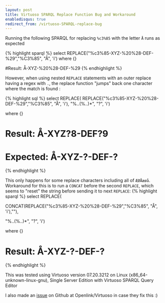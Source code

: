```yaml
---
layout: post
title: Virtuoso SPARQL Replace Function Bug and Workaround
enabledisqus: true
redirect_from: /virtuoso-SPARQL-replace-bug
---
```


Running the following SPARQL for replacing `%c3%85` with the letter `Å` runs as expected

{% highlight sparql %}
select REPLACE("%c3%85-XYZ-%20%28-DEF-%29","%C3%85", "Å", 'i')
where {}

#Result: Å-XYZ-%20%28-DEF-%29
{% endhighlight %}

However, when using nested `REPLACE` statements with an outer replace having a regex with `.`, the replace function "jumps" back one character where the match is found :

{% highlight sql %}
select REPLACE(
             REPLACE("%c3%85-XYZ-%20%28-DEF-%29","%C3%85", "Å", 'i'),
          "%..(%..)*", "?", 'i')

where {}
# Result: Å-XYZ?8-DEF?9
# Expected: Å-XYZ-?-DEF-?
{% endhighlight %}

This only happens for some replace characters including all of `ÆØÅæøå`. Workaround for this is to run a `CONCAT` before the second `REPLACE`, which seems to "reset" the string before sending it to next `REPLACE`:
{% highlight sparql %}
select REPLACE(

CONCAT(REPLACE("%c3%85-XYZ-%20%28-DEF-%29","%C3%85", "Å", 'i'),""),

"%..(%..)*", "?", 'i')

where {}

# Result: Å-XYZ-?-DEF-?
{% endhighlight %}

This was tested using Virtuoso version 07.20.3212 on Linux (x86_64-unknown-linux-gnu), Single Server Edition with Virtuoso SPARQL Query Editor

I also made an [issue](https://github.com/openlink/virtuoso-opensource/issues/415) on Github at Openlink/Virtuoso in case they fix this :)
